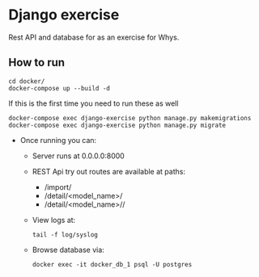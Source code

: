 # Django exercise
Rest API and database for as an exercise for Whys.

## How to run
```
cd docker/
docker-compose up --build -d
```
If this is the first time you need to run these as well
```
docker-compose exec django-exercise python manage.py makemigrations
docker-compose exec django-exercise python manage.py migrate
```

- Once running you can:
  - Server runs at 0.0.0.0:8000

  - REST Api try out routes are available at paths:
    - /import/
    - /detail/<model_name>/
    - /detail/<model_name>/<pk>/
    
  - View logs at:
    ```
    tail -f log/syslog
    ```
    
  - Browse database via:
    ```
    docker exec -it docker_db_1 psql -U postgres
    ```